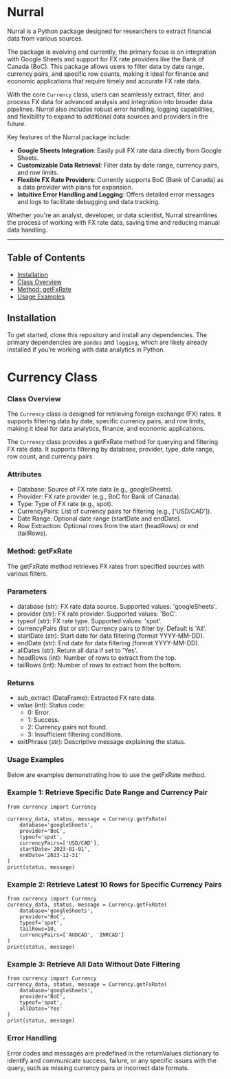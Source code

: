 # Nurral

Nurral is a Python package designed for researchers to extract financial data from various sources.

The package is evolving and currently, the primary focus is on integration with Google Sheets and support for FX rate providers like the Bank of Canada (BoC). This package allows users to filter data by date range, currency pairs, and specific row counts, making it ideal for finance and economic applications that require timely and accurate FX rate data.

With the core `Currency` class, users can seamlessly extract, filter, and process FX data for advanced analysis and integration into broader data pipelines. Nurral also includes robust error handling, logging capabilities, and flexibility to expand to additional data sources and providers in the future.

Key features of the Nurral package include:

- **Google Sheets Integration**: Easily pull FX rate data directly from Google Sheets.
- **Customizable Data Retrieval**: Filter data by date range, currency pairs, and row limits.
- **Flexible FX Rate Providers**: Currently supports BoC (Bank of Canada) as a data provider with plans for expansion.
- **Intuitive Error Handling and Logging**: Offers detailed error messages and logs to facilitate debugging and data tracking.

Whether you're an analyst, developer, or data scientist, Nurral streamlines the process of working with FX rate data, saving time and reducing manual data handling.

---


## Table of Contents

- [Installation](#installation)
- [Class Overview](#class-overview)
- [Method: getFxRate](#method-getfxrate)
- [Usage Examples](#usage-examples)

## Installation

To get started, clone this repository and install any dependencies. The primary dependencies are `pandas` and `logging`, which are likely already installed if you’re working with data analytics in Python.

# Currency Class

### Class Overview

The `Currency` class is designed for retrieving foreign exchange (FX) rates. It supports filtering data by date, specific currency pairs, and row limits, making it ideal for data analytics, finance, and economic applications.

The `Currency` class provides a getFxRate method for querying and filtering FX rate data. It supports filtering by database, provider, type, date range, row count, and currency pairs.

### Attributes
- Database: Source of FX rate data (e.g., googleSheets).
- Provider: FX rate provider (e.g., BoC for Bank of Canada).
- Type: Type of FX rate (e.g., spot).
- CurrencyPairs: List of currency pairs for filtering (e.g., ['USD/CAD']).
- Date Range: Optional date range (startDate and endDate).
- Row Extraction: Optional rows from the start (headRows) or end (tailRows).

### Method: getFxRate
The getFxRate method retrieves FX rates from specified sources with various filters.

### Parameters
- database (str): FX rate data source. Supported values: 'googleSheets'.
- provider (str): FX rate provider. Supported values: 'BoC'.
- typeof (str): FX rate type. Supported values: 'spot'.
- currencyPairs (list or str): Currency pairs to filter by. Default is 'All'.
- startDate (str): Start date for data filtering (format YYYY-MM-DD).
- endDate (str): End date for data filtering (format YYYY-MM-DD).
- allDates (str): Return all data if set to 'Yes'.
- headRows (int): Number of rows to extract from the top.
- tailRows (int): Number of rows to extract from the bottom.

### Returns
- sub_extract (DataFrame): Extracted FX rate data.
- value (int): Status code:
    - 0: Error.
    - 1: Success.
    - 2: Currency pairs not found.
    - 3: Insufficient filtering conditions.
- exitPhrase (str): Descriptive message explaining the status.

### Usage Examples
Below are examples demonstrating how to use the getFxRate method.

### Example 1: Retrieve Specific Date Range and Currency Pair
```
from currency import Currency

currency_data, status, message = Currency.getFxRate(
    database='googleSheets',
    provider='BoC',
    typeof='spot',
    currencyPairs=['USD/CAD'],
    startDate='2023-01-01',
    endDate='2023-12-31'
)
print(status, message)
```

### Example 2: Retrieve Latest 10 Rows for Specific Currency Pairs
```
from currency import Currency
currency_data, status, message = Currency.getFxRate(
    database='googleSheets',
    provider='BoC',
    typeof='spot',
    tailRows=10,
    currencyPairs=['AUDCAD', 'INRCAD']
)
print(status, message)
```

### Example 3: Retrieve All Data Without Date Filtering
```
from currency import Currency
currency_data, status, message = Currency.getFxRate(
    database='googleSheets',
    provider='BoC',
    typeof='spot',
    allDates='Yes'
)
print(status, message)
```
### Error Handling
Error codes and messages are predefined in the returnValues dictionary to identify and communicate success, failure, or any specific issues with the query, such as missing currency pairs or incorrect date formats.

